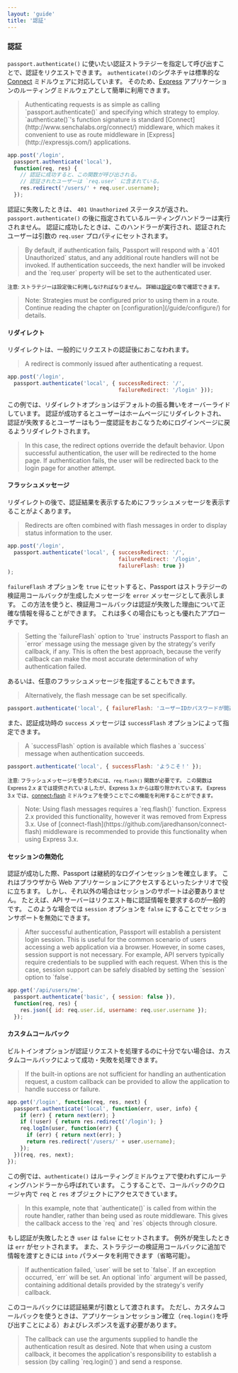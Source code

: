 ```yaml
---
layout: 'guide'
title: '認証'
---
```


### 認証

`passport.authenticate()` に使いたい認証ストラテジーを指定して呼び出すことで、認証をリクエストできます。
`authenticate()`のシグネチャは標準的な [Connect](http://www.senchalabs.org/connect/) ミドルウェアに対応しています。
そのため、[Express](http://expressjs.com/) アプリケーションのルーティングミドルウェアとして簡単に利用できます。

<blockquote class="original">
Authenticating requests is as simple as calling `passport.authenticate()` and
specifying which strategy to employ.  `authenticate()`'s function signature is
standard [Connect](http://www.senchalabs.org/connect/) middleware, which makes it
convenient to use as route middleware in [Express](http://expressjs.com/)
applications.
</blockquote>

```javascript
app.post('/login',
  passport.authenticate('local'),
  function(req, res) {
    // 認証に成功すると、この関数が呼び出される。
    // 認証されたユーザーは `req.user` に含まれている。
    res.redirect('/users/' + req.user.username);
  });
```

認証に失敗したときは、 `401 Unauthorized` ステータスが返され、`passport.authenticate()` の後に指定されているルーティングハンドラーは実行されません。
認証に成功したときは、このハンドラーが実行され、認証されたユーザーは引数の `req.user` プロパティにセットされます。

<blockquote class="original">
By default, if authentication fails, Passport will respond with a
`401 Unauthorized` status, and any additional route handlers will not be
invoked.  If authentication succeeds, the next handler will be invoked and the
`req.user` property will be set to the authenticated user.
</blockquote>

<small>注意: ストラテジーは設定後に利用しなければなりません。
詳細は[設定](/www.passportjs.org/guide/configure/)の章で確認できます。</small>

<blockquote class="original">
Note: Strategies must be configured prior to using them in a route.  Continue
reading the chapter on [configuration](/guide/configure/) for details.
</blockquote>

#### リダイレクト

リダイレクトは、一般的にリクエストの認証後におこなわれます。

<blockquote class="original">
A redirect is commonly issued after authenticating a request.
</blockquote>

```javascript
app.post('/login',
  passport.authenticate('local', { successRedirect: '/',
                                   failureRedirect: '/login' }));
```

この例では、リダイレクトオプションはデフォルトの振る舞いをオーバーライドしています。
認証が成功するとユーザーはホームページにリダイレクトされ、認証が失敗するとユーザーはもう一度認証をおこなうためにログインページに戻るようリダイレクトされます。

<blockquote class="original">
In this case, the redirect options override the default behavior.  Upon
successful authentication, the user will be redirected to the home page.  If
authentication fails, the user will be redirected back to the login page for
another attempt.
</blockquote>

#### フラッシュメッセージ

リダイレクトの後で、認証結果を表示するためにフラッシュメッセージを表示することがよくあります。

<blockquote class="original">
Redirects are often combined with flash messages in order to display status
information to the user.
</blockquote>

```javascript
app.post('/login',
  passport.authenticate('local', { successRedirect: '/',
                                   failureRedirect: '/login',
                                   failureFlash: true })
);
```

`failureFlash` オプションを `true` にセットすると、Passport はストラテジーの検証用コールバックが生成したメッセージを `error` メッセージとして表示します。
この方法を使うと、検証用コールバックは認証が失敗した理由について正確な情報を得ることができます。
これは多くの場合にもっとも優れたアプローチです。

<blockquote class="original">
Setting the `failureFlash` option to `true` instructs Passport to flash an
`error` message using the message given by the strategy's verify callback, if
any.  This is often the best approach, because the verify callback can make the
most accurate determination of why authentication failed.
</blockquote>

あるいは、任意のフラッシュメッセージを指定することもできます。

<blockquote class="original">
Alternatively, the flash message can be set specifically.
</blockquote>

```javascript
passport.authenticate('local', { failureFlash: 'ユーザーIDかパスワードが間違っています。' });
```

また、認証成功時の `success` メッセージは `successFlash` オプションによって指定できます。

<blockquote class="original">
A `successFlash` option is available which flashes a `success` message when
authentication succeeds.
</blockquote>

```javascript
passport.authenticate('local', { successFlash: 'ようこそ！' });
```

<small>注意: フラッシュメッセージを使うためには、`req.flash()` 関数が必要です。
この関数はExpress 2.x までは提供されていましたが、Express 3.x からは取り除かれています。
Express 3.x では、[connect-flash](https://github.com/jaredhanson/connect-flash) ミドルウェアを使うことでこの機能を利用することができます。</small>

<blockquote class="original">
Note: Using flash messages requires a `req.flash()` function.  Express 2.x
provided this functionality, however it was removed from Express 3.x.  Use of
[connect-flash](https://github.com/jaredhanson/connect-flash) middleware is
recommended to provide this functionality when using Express 3.x.
</blockquote>

#### セッションの無効化

認証が成功した際、Passport は継続的なログインセッションを確立します。
これはブラウザから Web アプリケーションにアクセスするといったシナリオで役に立ちます。
しかし、それ以外の場合はセッションのサポートは必要ありません。
たとえば、API サーバーはリクエスト毎に認証情報を要求するのが一般的です。
このような場合では `session` オプションを `false` にすることでセッションサポートを無効にできます。

<blockquote class="original">
After successful authentication, Passport will establish a persistent login
session.  This is useful for the common scenario of users accessing a web
application via a browser.  However, in some cases, session support is not
necessary.  For example, API servers typically require credentials to be
supplied with each request.  When this is the case, session support can be
safely disabled by setting the `session` option to `false`.
</blockquote>

```javascript
app.get('/api/users/me',
  passport.authenticate('basic', { session: false }),
  function(req, res) {
    res.json({ id: req.user.id, username: req.user.username });
  });
```

#### カスタムコールバック

ビルトインオプションが認証リクエストを処理するのに十分でない場合は、カスタムコールバックによって成功・失敗を処理できます。

<blockquote class="original">
If the built-in options are not sufficient for handling an authentication
request, a custom callback can be provided to allow the application to handle
success or failure.
</blockquote>

```javascript
app.get('/login', function(req, res, next) {
  passport.authenticate('local', function(err, user, info) {
    if (err) { return next(err); }
    if (!user) { return res.redirect('/login'); }
    req.logIn(user, function(err) {
      if (err) { return next(err); }
      return res.redirect('/users/' + user.username);
    });
  })(req, res, next);
});
```

この例では、`authenticate()` はルーティングミドルウェアで使われずにルーティングハンドラーから呼ばれています。
こうすることで、コールバックのクロージャ内で `req` と `res` オブジェクトにアクセスできています。

<blockquote class="original">
In this example, note that `authenticate()` is called from within the route
handler, rather than being used as route middleware.  This gives the callback
access to the `req` and `res` objects through closure.
</blockquote>

もし認証が失敗したとき `user` は `false` にセットされます。
例外が発生したときは `err` がセットされます。
また、ストラテジーの検証用コールバックに追加で情報を渡すときには `into` パラメータを利用できます（省略可能）。

<blockquote class="original">
If authentication failed, `user` will be set to `false`.  If an exception
occurred, `err` will be set.  An optional `info` argument will be passed,
containing additional details provided by the strategy's verify callback.
</blockquote>

このコールバックには認証結果が引数として渡されます。
ただし、カスタムコールバックを使うときは、アプリケーションセッション確立（`req.login()`を呼び出すことによる）およびレスポンスを返す必要があります。

<blockquote class="original">
The callback can use the arguments supplied to handle the authentication result
as desired.  Note that when using a custom callback, it becomes the
application's responsibility to establish a session (by calling `req.login()`)
and send a response.
</blockquote>
